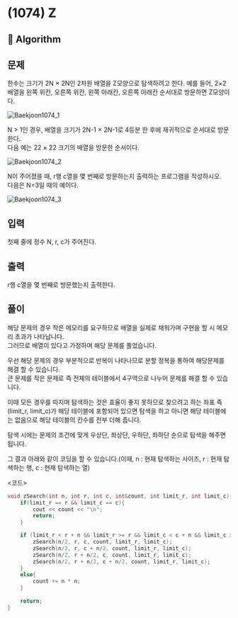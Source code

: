 # (1074) Z
## :100: Algorithm
## 문제
한수는 크기가 2N × 2N인 2차원 배열을 Z모양으로 탐색하려고 한다. 예를 들어, 2×2배열을 왼쪽 위칸, 오른쪽 위칸, 왼쪽 아래칸, 오른쪽 아래칸 순서대로 방문하면 Z모양이다.

![Baekjoon1074_1](https://upload.acmicpc.net/21c73b56-5a91-43aa-b71f-9b74925c0adc/-/preview/)

N > 1인 경우, 배열을 크기가 2N-1 × 2N-1로 4등분 한 후에 재귀적으로 순서대로 방문한다.  
다음 예는 22 × 22 크기의 배열을 방문한 순서이다.

![Baekjoon1074_2](https://upload.acmicpc.net/adc7cfae-e84d-4d5c-af8e-ee011f8fff8f/-/preview/)

N이 주어졌을 때, r행 c열을 몇 번째로 방문하는지 출력하는 프로그램을 작성하시오.  
다음은 N=3일 때의 예이다.

![Baekjoon1074_3](https://upload.acmicpc.net/d3e84bb7-9424-4764-ad3a-811e7fcbd53f/-/preview/)

## 입력
첫째 줄에 정수 N, r, c가 주어진다.
## 출력
r행 c열을 몇 번째로 방문했는지 출력한다.
## 풀이

해당 문제의 경우 작은 메모리를 요구하므로 배열을 실제로 채워가며 구현을 할 시 메모리 초과가 나타납니다.  
그러므로 배열이 있다고 가정하며 해당 문제를 풀었습니다.  
  
우선 해당 문제의 경우 부분적으로 반복이 나타나므로 분할 정복을 통하여 해당문제를 해결 할 수 있습니다.  
큰 문제를 작은 문제로 즉 전체의 테이블에서 4구역으로 나누어 문제를 해결 할 수 있습니다.  

이때 모든 경우를 따지며 탐색하는 것은 효율이 좋지 못하므로 찾으려고 하는 좌표 즉(limit_r, limit_c)가 해당 테이블에 포함되어 있으면 탐색을 하고 아니면 해당 테이블에는 없음으로 해당 테이블의 칸수를 전부 더해 줍니다.  

탐색 시에는 문제의 조건에 맞게 우상단, 좌상단, 우하단, 좌하단 순으로 탐색을 해주면 됩니다.  

그 결과 아래와 같이 코딩을 할 수 있습니다.(이때, n : 현재 탐색하는 사이즈, r : 현재 탐색하는 행, c : 현재 탐색하는 열)


<코드>
```cpp
void zSearch(int n, int r, int c, int&count, int limit_r, int limit_c){
    if(limit_r == r && limit_c == c){
        cout << count << "\n";
        return;
    }

    if (limit_r < r + n && limit_r >= r && limit_c < c + n && limit_c >= c){
        zSearch(n/2, r, c, count, limit_r, limit_c);
        zSearch(n/2, r, c + n/2, count, limit_r, limit_c);
        zSearch(n/2, r + n/2, c, count, limit_r, limit_c);
        zSearch(n/2, r + n/2, c + n/2, count, limit_r, limit_c);
    }
    else{
        count += n * n;
    }
    
    return;
}
``` 